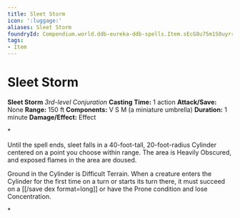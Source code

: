```yaml
---
title: Sleet Storm
icon: ':luggage:'
aliases: Sleet Storm
foundryId: Compendium.world.ddb-eureka-ddb-spells.Item.sEcG8u75m1S0uyrr
tags:
- Item
---
```


# Sleet Storm

**Sleet Storm**
_3rd-level Conjuration_
**Casting Time:** 1 action
**Attack/Save:** None
**Range:** 150 ft
**Components:** V S M (a miniature umbrella)
**Duration:** 1 minute
**Damage/Effect:** Effect

*<p>Until the spell ends, sleet falls in a 40-foot-tall, 20-foot-radius Cylinder centered on a point you choose within range. The area is Heavily Obscured, and exposed flames in the area are doused.

Ground in the Cylinder is Difficult Terrain. When a creature enters the Cylinder for the first time on a turn or starts its turn there, it must succeed on a [[/save dex format=long]] or have the Prone condition and lose Concentration.</p>*